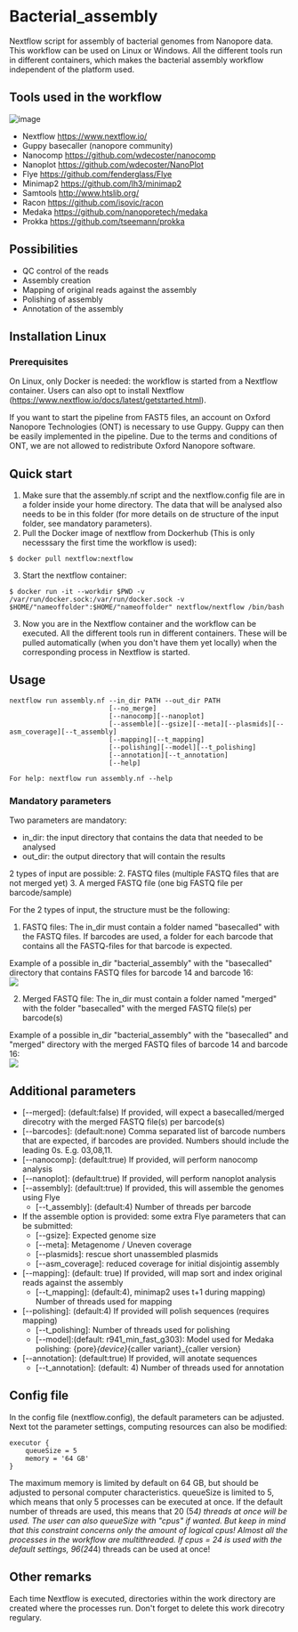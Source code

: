 
# Bacterial_assembly
Nextflow script for assembly of bacterial genomes from Nanopore data. This workflow can be used on Linux or Windows. All the different tools run in different containers, which makes the bacterial assembly workflow independent of the platform used. 

## Tools used in the workflow

![image](https://user-images.githubusercontent.com/56390957/132333064-028d4052-c7d8-4c83-a90c-e12a76356a6e.png)

* Nextflow https://www.nextflow.io/
* Guppy basecaller (nanopore community)
* Nanocomp https://github.com/wdecoster/nanocomp
* Nanoplot https://github.com/wdecoster/NanoPlot
* Flye https://github.com/fenderglass/Flye
* Minimap2 https://github.com/lh3/minimap2
* Samtools http://www.htslib.org/
* Racon https://github.com/isovic/racon
* Medaka https://github.com/nanoporetech/medaka
* Prokka https://github.com/tseemann/prokka

## Possibilities
- QC control of the reads
- Assembly creation
- Mapping of original reads against the assembly
- Polishing of assembly
- Annotation of the assembly

## Installation Linux
### Prerequisites
On Linux, only Docker is needed: the workflow is started from a Nextflow container. Users can also opt to install Nextflow (https://www.nextflow.io/docs/latest/getstarted.html).

If you want to start the pipeline from FAST5 files, an account on Oxford Nanopore Technologies (ONT) is necessary to use Guppy. Guppy can then be easily implemented in the pipeline. Due to the terms and conditions of ONT, we are not allowed to redistribute Oxford Nanopore software. 

## Quick start
1) Make sure that the assembly.nf script and the nextflow.config file are in a folder inside your home directory. The data that will be analysed also needs to be in this folder (for more details on de structure of the input folder, see mandatory parameters).
2) Pull the Docker image of nextflow from Dockerhub (This is only necesssary the first time the workflow is used):
```
$ docker pull nextflow:nextflow
```
3) Start the nextflow container:
```
$ docker run -it --workdir $PWD -v /var/run/docker.sock:/var/run/docker.sock -v $HOME/"nameoffolder":$HOME/"nameoffolder" nextflow/nextflow /bin/bash 
```
3) Now you are in the Nextflow container and the workflow can be executed. All the different tools run in different containers. These will be pulled automatically (when you don't have them yet locally) when the corresponding process in Nextflow is started.

## Usage
```
nextflow run assembly.nf --in_dir PATH --out_dir PATH
                         [--no_merge]
                         [--nanocomp][--nanoplot]
                         [--assemble][--gsize][--meta][--plasmids][--asm_coverage][--t_assembly]
                         [--mapping][--t_mapping]
                         [--polishing][--model][--t_polishing]
                         [--annotation][--t_annotation]
                         [--help]
 
For help: nextflow run assembly.nf --help
```

### Mandatory parameters
Two parameters are mandatory:
- in_dir: the input directory that contains the data that needed to be analysed
- out_dir: the output directory that will contain the results

2 types of input are possible:
  2. FASTQ files (multiple FASTQ files that are not merged yet)
  3. A merged FASTQ file (one big FASTQ file per barcode/sample)

For the 2 types of input, the structure must be the following: <br>
  1. FASTQ files: The in_dir must contain a folder named "basecalled" with the FASTQ files. If barcodes are used, a folder for each barcode that contains all the FASTQ-files for that barcode is expected.
  
  Example of a possible in_dir "bacterial_assembly" with the "basecalled" directory that contains FASTQ files for barcode 14 and barcode 16:<br>
  <img src="https://user-images.githubusercontent.com/56390957/132334926-20a5a757-343b-427c-81ef-40f69505a57e.png">

  2. Merged FASTQ file: The in_dir must contain a folder named "merged" with the folder "basecalled" with the merged FASTQ file(s) per barcode(s)
  
  Example of a possible in_dir "bacterial_assembly" with the "basecalled" and "merged" directory with the merged FASTQ files of barcode 14 and barcode 16:<br>
  <img src="https://user-images.githubusercontent.com/56390957/132337894-907ac818-f48f-4b2c-8f7d-16faf1879c30.png">

## Additional parameters
 * [--merged]: (default:false) If provided, will expect a basecalled/merged direcotry with the merged FASTQ file(s) per barcode(s)
 * [--barcodes]: (default:none) Comma separated list of barcode numbers that are expected, if barcodes are provided. Numbers should include the leading 0s. E.g. 03,08,11. 
 * [--nanocomp]: (default:true) If provided, will perform nanocomp analysis
 * [--nanoplot]: (default:true) If provided, will perform nanoplot analysis
 * [--assembly]: (default:true) If provided, this will assemble the genomes using Flye
   - [--t_assembly]: (default:4) Number of threads per barcode 
 * If the assemble option is provided: some extra Flye parameters that can be submitted:
   - [--gsize]: Expected genome size
   - [--meta]: Metagenome / Uneven coverage
   - [--plasmids]: rescue short unassembled plasmids
   - [--asm_coverage]: reduced coverage for initial disjointig assembly
 * [--mapping]: (default: true) If provided, will map sort and index original reads against the assembly
   - [--t_mapping]: (default:4), minimap2 uses t+1 during mapping) Number of threads used for mapping
 * [--polishing]: (default:4) If provided will polish sequences (requires mapping)
   - [--t_polishing]: Number of threads used for polishing
   - [--model]:(default: r941_min_fast_g303): Model used for Medaka polishing: {pore}_{device}_{caller variant}_{caller version}
 * [--annotation]: (default:true) If provided, will anotate sequences
   - [--t_annotation]: (default: 4) Number of threads used for annotation

## Config file
In the config file (nextflow.config), the default parameters can be adjusted.
Next tot the parameter settings, computing resources can also be modified:
```
executor {
    queueSize = 5
    memory = '64 GB'
}
```
The maximum memory is limited by default on 64 GB, but should be adjusted to personal computer characteristics.
queueSize is limited to 5, which means that only 5 processes can be executed at once. If the default number of threads are used, this means that 20 (5*4) threads at once will be used. 
The user can also queueSize with "cpus" if wanted. But keep in mind that this constraint concerns only the amount of logical cpus! Almost all the processes in the workflow are multithreaded. If cpus = 24 is used with the default settings, 96(24*4) threads can be used at once!

## Other remarks
Each time Nextflow is executed, directories within the work directory are created where the processes run. Don't forget to delete this work direcotry regulary.

